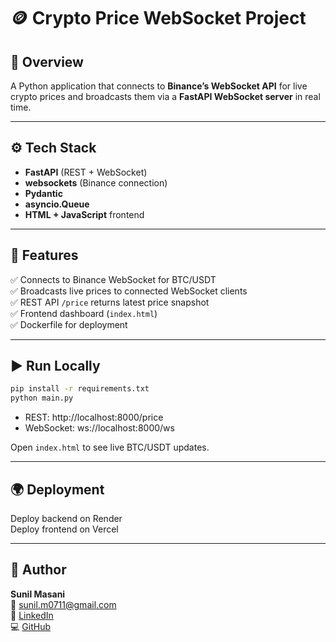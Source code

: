 # 🪙 Crypto Price WebSocket Project

## 📌 Overview
A Python application that connects to **Binance’s WebSocket API** for live crypto prices and broadcasts them via a **FastAPI WebSocket server** in real time.

---

## ⚙️ Tech Stack
- **FastAPI** (REST + WebSocket)
- **websockets** (Binance connection)
- **Pydantic**
- **asyncio.Queue**
- **HTML + JavaScript** frontend

---

## 🚀 Features
✅ Connects to Binance WebSocket for BTC/USDT  
✅ Broadcasts live prices to connected WebSocket clients  
✅ REST API `/price` returns latest price snapshot  
✅ Frontend dashboard (`index.html`)  
✅ Dockerfile for deployment  

---

## ▶️ Run Locally
```bash
pip install -r requirements.txt
python main.py
```

- REST: http://localhost:8000/price  
- WebSocket: ws://localhost:8000/ws

Open `index.html` to see live BTC/USDT updates.

---

## 🌍 Deployment
Deploy backend on Render  
Deploy frontend on Vercel

---

## 👤 Author
**Sunil Masani**  
📧 sunil.m0711@gmail.com  
💼 [LinkedIn](https://www.linkedin.com/in/masani-sunil-kumar-84162426a?utm_source=share&utm_campaign=share_via&utm_content=profile&utm_medium=android_app)  
💻 [GitHub](https://github.com/masanisunil)
